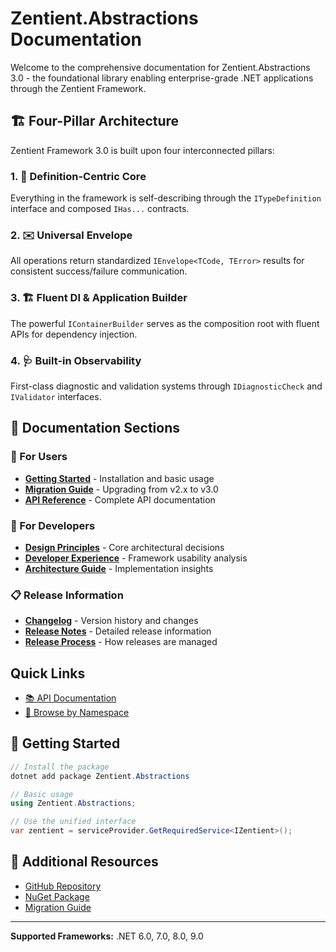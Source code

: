 # Zentient.Abstractions Documentation

Welcome to the comprehensive documentation for Zentient.Abstractions 3.0 - the foundational library enabling enterprise-grade .NET applications through the Zentient Framework.

## 🏗️ Four-Pillar Architecture

Zentient Framework 3.0 is built upon four interconnected pillars:

### 1. 🧩 Definition-Centric Core
Everything in the framework is self-describing through the `ITypeDefinition` interface and composed `IHas...` contracts.

### 2. ✉️ Universal Envelope  
All operations return standardized `IEnvelope<TCode, TError>` results for consistent success/failure communication.

### 3. 🏗️ Fluent DI & Application Builder
The powerful `IContainerBuilder` serves as the composition root with fluent APIs for dependency injection.

### 4. 🩺 Built-in Observability
First-class diagnostic and validation systems through `IDiagnosticCheck` and `IValidator` interfaces.

## 📖 Documentation Sections

### 🚀 For Users
- **[Getting Started](../README.md)** - Installation and basic usage
- **[Migration Guide](guides/MIGRATION_GUIDE_2.x_to_3.0.md)** - Upgrading from v2.x to v3.0
- **[API Reference](api/)** - Complete API documentation

### 🔧 For Developers  
- **[Design Principles](development/REFINED_IZENTIENT_DESIGN.md)** - Core architectural decisions
- **[Developer Experience](development/DX_ANALYSIS.md)** - Framework usability analysis
- **[Architecture Guide](development/DX_IMPROVEMENTS_SUMMARY.md)** - Implementation insights

### 📋 Release Information
- **[Changelog](../CHANGELOG.md)** - Version history and changes
- **[Release Notes](releases/)** - Detailed release information
- **[Release Process](releases/RELEASE_CHECKLIST.md)** - How releases are managed

## Quick Links

- [📚 API Documentation](api/index.md)
- [🔗 Browse by Namespace](api/)

## 🚀 Getting Started

```csharp
// Install the package
dotnet add package Zentient.Abstractions

// Basic usage
using Zentient.Abstractions;

// Use the unified interface
var zentient = serviceProvider.GetRequiredService<IZentient>();
```

## 🔗 Additional Resources

- [GitHub Repository](https://github.com/ulfbou/Zentient.Abstractions)
- [NuGet Package](https://www.nuget.org/packages/Zentient.Abstractions)
- [Migration Guide](https://github.com/ulfbou/Zentient.Abstractions/blob/main/MIGRATION_GUIDE_2.x_to_3.0.md)

---

**Supported Frameworks:** .NET 6.0, 7.0, 8.0, 9.0
